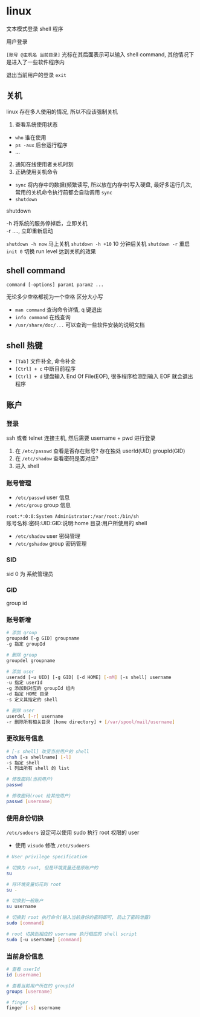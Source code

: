 # linux

文本模式登录 shell 程序

用户登录

`[账号 @主机名 当前目录]`
光标在其后面表示可以输入 shell command, 其他情况下是进入了一些软件程序内

退出当前用户的登录 `exit`

## 关机

linux 存在多人使用的情况, 所以不应该强制关机

1. 查看系统使用状态
  - `who` 谁在使用
  - `ps -aux` 后台运行程序
  - ...
2. 通知在线使用者关机时刻
3. 正确使用关机命令
  - `sync` 将内存中的数据(频繁读写, 所以放在内存中)写入硬盘, 最好多运行几次, 常用的关机命令执行前都会自动调用 `sync`
  - `shutdown`

shutdown

-h 将系统的服务停掉后，立即关机  
-r ...., 立即重新启动

`shutdown -h now` 马上关机
`shutdown -h +10` 10 分钟后关机
`shutdown -r` 重启
`init 0` 切换 run level 达到关机的效果

## shell command

`command [-options] param1 param2 ...`

无论多少空格都视为一个空格
区分大小写

- `man command` 查询命令详情, q 键退出
- `info command` 在线查询
- `/usr/share/doc/...` 可以查询一些软件安装的说明文档

## shell 热键

- `[Tab]` 文件补全, 命令补全
- `[Ctrl] + c` 中断目前程序
- `[Ctrl] + d` 键盘输入 End Of File(EOF), 很多程序检测到输入 EOF 就会退出程序

## 账户

### 登录

ssh 或者 telnet 连接主机, 然后需要 username + pwd 进行登录

1. 在 `/etc/passwd` 查看是否存在账号? 存在独处 userId(UID) groupId(GID)
2. 在 `/etc/shadow` 查看密码是否对应?
3. 进入 shell

### 账号管理

- `/etc/passwd` user 信息
- `/etc/group` group 信息

`root:*:0:0:System Administrator:/var/root:/bin/sh`  
账号名称:密码:UID:GID:说明:home 目录:用户所使用的 shell

- `/etc/shadow` user 密码管理
- `/etc/gshadow` group 密码管理

### SID

sid 0 为 系统管理员

### GID

group id

### 账号新增

```bash
# 添加 group
groupadd [-g GID] groupname
-g 指定 groupId

# 删除 group
groupdel groupname

# 添加 user
useradd [-u UID] [-g GID] [-d HOME] [-mM] [-s shell] username
-u 指定 userId
-g 添加到对应的 groupId 组内
-d 指定 HOME 目录
-s 定义其指定的 shell

# 删除 user
userdel [-r] username
-r 删除所有相关目录 [home directory] + [/var/spool/mail/username]
```

### 更改账号信息

```bash
# [-s shell] 改变当前用户的 shell
chsh [-s shellname] [-l]
-s 指定 shell
-l 列出所有 shell 的 list

# 修改密码(当前用户)
passwd

# 修改密码(root 给其他用户)
passwd [username]
```

### 使用身份切换

`/etc/sudoers` 设定可以使用 sudo 执行 root 权限的 user

- 使用 `visudo` 修改 `/etc/sudoers`

```bash
# User privilege specification

```

```bash
# 切换为 root, 但是环境变量还是原账户的
su

# 将环境变量切花到 root
su -

# 切换到一般账户
su username

# 切换到 root 执行命令(输入当前身份的密码即可, 防止了密码泄露)
sudo [command]

# root 切换到相应的 username 执行相应的 shell script
sudo [-u username] [command]
```

### 当前身份信息

```bash
# 查看 userId
id [username]

# 查看当前用户所在的 groupId
groups [username]

# finger
finger [-s] username
```
